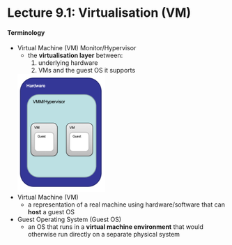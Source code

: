 # Lecture 9.1: Virtualisation (VM)

#### Terminology
* Virtual Machine (VM) Monitor/Hypervisor
    * the **virtualisation layer** between:
        1. underlying hardware
        2. VMs and the guest OS it supports
    <img src="pic/hypervisor.png" width="200">
* Virtual Machine (VM)
    * a representation of a real machine using hardware/software that can **host** a guest OS
* Guest Operating System (Guest OS)
    * an OS that runs in a **virtual machine environment** that would otherwise run directly on a separate physical system